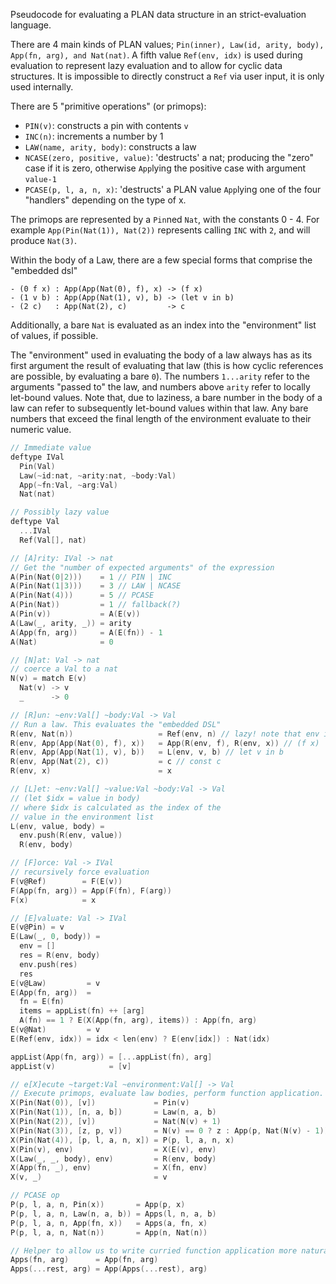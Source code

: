 
Pseudocode for evaluating a PLAN data structure in an strict-evaluation language.

There are 4 main kinds of PLAN values; `Pin(inner), Law(id, arity, body), App(fn, arg), and Nat(nat)`.
A fifth value `Ref(env, idx)` is used during evaluation to represent lazy evaluation and to allow for cyclic data structures. It is impossible to directly construct a `Ref` via user input, it is only used internally.

There are 5 "primitive operations" (or primops):
- `PIN(v)`: constructs a pin with contents `v`
- `INC(n)`: increments a number by 1
- `LAW(name, arity, body)`: constructs a law
- `NCASE(zero, positive, value)`: 'destructs' a nat; producing the "zero" case if it is zero, otherwise `App`lying the positive case with argument `value-1`
- `PCASE(p, l, a, n, x)`: 'destructs' a PLAN value `App`lying one of the four "handlers" depending on the type of x.

The primops are represented by a `Pin`ned `Nat`, with the constants 0 - 4. For example `App(Pin(Nat(1)), Nat(2))` represents calling `INC` with `2`, and will produce `Nat(3)`.

Within the body of a Law, there are a few special forms that comprise the "embedded dsl"
```
- (0 f x) : App(App(Nat(0), f), x) -> (f x)
- (1 v b) : App(App(Nat(1), v), b) -> (let v in b)
- (2 c)   : App(Nat(2), c)         -> c
```
Additionally, a bare `Nat` is evaluated as an index into the "environment" list of values, if possible.

The "environment" used in evaluating the body of a law always has as its first argument the result of evaluating that law (this is how cyclic references are possible, by evaluating a bare `0`). The numbers `1...arity` refer to the arguments "passed to" the law, and numbers above `arity` refer to locally let-bound values. Note that, due to laziness, a bare number in the body of a law can refer to subsequently let-bound values within that law. Any bare numbers that exceed the final length of the environment evaluate to their numeric value.

```h
// Immediate value
deftype IVal
  Pin(Val)
  Law(~id:nat, ~arity:nat, ~body:Val)
  App(~fn:Val, ~arg:Val)
  Nat(nat)

// Possibly lazy value
deftype Val
  ...IVal
  Ref(Val[], nat)

// [A]rity: IVal -> nat
// Get the "number of expected arguments" of the expression
A(Pin(Nat(0|2)))    = 1 // PIN | INC
A(Pin(Nat(1|3)))    = 3 // LAW | NCASE
A(Pin(Nat(4)))      = 5 // PCASE
A(Pin(Nat))         = 1 // fallback(?)
A(Pin(v))           = A(E(v))
A(Law(_, arity, _)) = arity
A(App(fn, arg))     = A(E(fn)) - 1
A(Nat)              = 0

// [N]at: Val -> nat
// coerce a Val to a nat
N(v) = match E(v)
  Nat(v) -> v
  _      -> 0

// [R]un: ~env:Val[] ~body:Val -> Val
// Run a law. This evaluates the "embedded DSL"
R(env, Nat(n))                   = Ref(env, n) // lazy! note that env is mutable.
R(env, App(App(Nat(0), f), x))   = App(R(env, f), R(env, x)) // (f x)
R(env, App(App(Nat(1), v), b))   = L(env, v, b) // let v in b
R(env, App(Nat(2), c))           = c // const c
R(env, x)                        = x

// [L]et: ~env:Val[] ~value:Val ~body:Val -> Val
// (let $idx = value in body)
// where $idx is calculated as the index of the
// value in the environment list
L(env, value, body) =
  env.push(R(env, value))
  R(env, body)

// [F]orce: Val -> IVal
// recursively force evaluation
F(v@Ref)        = F(E(v))
F(App(fn, arg)) = App(F(fn), F(arg))
F(x)            = x

// [E]valuate: Val -> IVal
E(v@Pin) = v
E(Law(_, 0, body)) =
  env = []
  res = R(env, body)
  env.push(res)
  res
E(v@Law)         = v
E(App(fn, arg))  =
  fn = E(fn)
  items = appList(fn) ++ [arg]
  A(fn) == 1 ? E(X(App(fn, arg), items)) : App(fn, arg)
E(v@Nat)         = v
E(Ref(env, idx)) = idx < len(env) ? E(env[idx]) : Nat(idx)

appList(App(fn, arg)) = [...appList(fn), arg]
appList(v)            = [v]

// e[X]ecute ~target:Val ~environment:Val[] -> Val
// Execute primops, evaluate law bodies, perform function application.
X(Pin(Nat(0)), [v])             = Pin(v)
X(Pin(Nat(1)), [n, a, b])       = Law(n, a, b)
X(Pin(Nat(2)), [v])             = Nat(N(v) + 1)
X(Pin(Nat(3)), [z, p, v])       = N(v) == 0 ? z : App(p, Nat(N(v) - 1))
X(Pin(Nat(4)), [p, l, a, n, x]) = P(p, l, a, n, x)
X(Pin(v), env)                  = X(E(v), env)
X(Law(_, _, body), env)         = R(env, body)
X(App(fn, _), env)              = X(fn, env)
X(v, _)                         = v

// PCASE op
P(p, l, a, n, Pin(x))       = App(p, x)
P(p, l, a, n, Law(n, a, b)) = Apps(l, n, a, b)
P(p, l, a, n, App(fn, x))   = Apps(a, fn, x)
P(p, l, a, n, Nat(n))       = App(n, Nat(n))

// Helper to allow us to write curried function application more naturally
Apps(fn, arg)      = App(fn, arg)
Apps(...rest, arg) = App(Apps(...rest), arg)

```